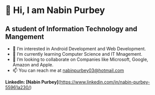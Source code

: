 # 👋 Hi, I am Nabin Purbey
## A student of Information Technology and Mangement
- 👀 I’m interested in Android Development and Web Development.
- 🌱 I’m currently learning Computer Science and IT Mnagement.
- 💞️ I’m looking to collaborate on Companies like Microsoft, Google, Amazon and Apple.
- 📫 You can reach me at nabinpurbey03@hotmail.com

**LinkedIn: [Nabin Purbey]**(https://www.linkedin.com/in/nabin-purbey-55961a230/)

<!---
nabinpurbey03/nabinpurbey03 is a ✨ special ✨ repository because its `README.md` (this file) appears on your GitHub profile.
You can click the Preview link to take a look at your changes.
--->
